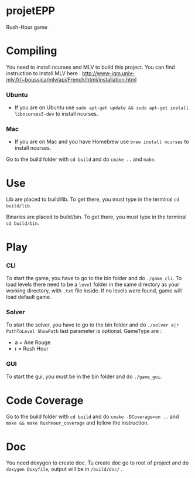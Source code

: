# projetEPP
Rush-Hour game

# Compiling
You need to install ncurses and MLV to build this project.
You can find instruction to install MLV here : http://www-igm.univ-mlv.fr/~boussica/mlv/api/French/html/installation.html

### Ubuntu
* If you are on Ubuntu use `sudo apt-get update && sudo apt-get install libncurses5-dev` to install ncurses.

### Mac
* If you are on Mac and you have Homebrew use `brew install ncurses` to install ncurses.

Go to the build folder with `cd build` and do `cmake ..` and `make`. 

# Use
Lib are placed to build/lib.
To get there, you must type in the terminal `cd build/lib`.

Binaries are placed to build/bin.
To get there, you must type in the terminal `cd build/bin`.

# Play
### CLI
To start the game, you have to go to the bin folder and do `./game_cli`.
To load levels there need to be a `level` folder in the same directory as your working directory, with `.txt` file inside.
If no levels were found, game will load default game.

### Solver
To start the solver, you have to go to the bin folder and do `./solver a|r PathToLevel ShowPath` last parameter is optional.
GameType are : 
* a = Ane Rouge
* r = Rush Hour

### GUI
To start the gui, you must be in the bin folder and do `./game_gui`.

# Code Coverage
Go to the build folder with `cd build` and do `cmake -DCoverage=on ..` and `make && make RushHour_coverage` and follow the instruction.

# Doc
You need doxygen to create doc.
Tu create doc go to root of project and do `doxygen Doxyfile`, output will be in `/build/doc/` .
